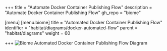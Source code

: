 +++
title = "Automate Docker Container Publishing Flow"
description = "Automate Docker Container Publishing Flow"
gh_repo = "biome"

[menu]
  [menu.biome]
    title = "Automated Docker Container Publishing Flow"
    identifier = "habitat/diagrams/docker-automated-flow"
    parent = "habitat/diagrams"
    weight = 60

+++
![Biome Automated Docker Container Publishing Flow Diagram](/images/habitat/biome-automated-docker-container-publishing-flow.png)

